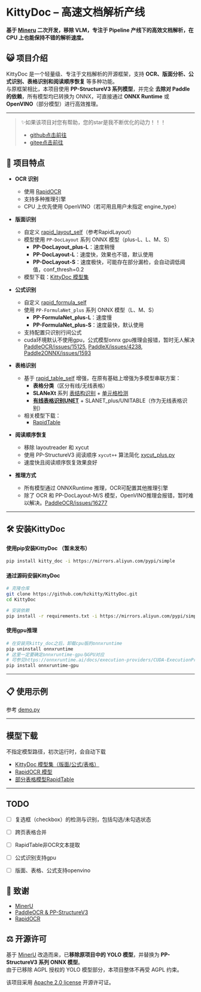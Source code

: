 # KittyDoc – 高速文档解析产线

**基于 [Mineru](https://github.com/opendatalab/MinerU) 二次开发，移除 VLM，专注于 Pipeline 产线下的高效文档解析，在 CPU 上也能保持不错的解析速度。**

## 😺 项目介绍

KittyDoc 是一个轻量级、专注于文档解析的开源框架，支持 **OCR、版面分析、公式识别、表格识别和阅读顺序恢复** 等多种功能。  
与原框架相比，本项目使用 **PP-StructureV3 系列模型**，并完全 **去除对 Paddle 的依赖**，所有模型均已转换为 ONNX，可直接通过 **ONNX Runtime** 或 **OpenVINO**（部分模型）进行高效推理。

---

> ✨如果该项目对您有帮助，您的star是我不断优化的动力！！！
>
> - [github点击前往](https://github.com/hzkitty/KittyDoc)
> - [gitee点击前往](https://gitee.com/hzkitty/KittyDoc)

## 👏 项目特点

- **OCR 识别**
  - 使用 [RapidOCR](https://github.com/RapidAI/RapidOCR)
  - 支持多种推理引擎
  - CPU 上优先使用 OpenVINO（若可用且用户未指定 engine_type）
  
- **版面识别**
  - 自定义 [rapid_layout_self](kitty_doc%2Fmodel%2Flayout%2Frapid_layout_self)（参考RapidLayout）
  - 模型使用 `PP-DocLayout` 系列 ONNX 模型（plus-L、L、M、S）
    - **PP-DocLayout_plus-L**：速度稍慢 
    - **PP-DocLayout-L**：速度快，效果也不错，默认使用  
    - **PP-DocLayout-S**：速度极快，可能存在部分漏检，会自动调低阈值，conf_thresh=0.2
  - 模型下载：[KittyDoc 模型集](https://www.modelscope.cn/models/hzkitty/KittyDoc)

- **公式识别**
  - 自定义 [rapid_formula_self](kitty_doc%2Fmodel%2Fformula%2Frapid_formula_self)
  - 使用 `PP-FormulaNet_plus` 系列 ONNX 模型（L、M、S）
    - **PP-FormulaNet_plus-L**：速度慢  
    - **PP-FormulaNet_plus-S**：速度最快，默认使用  
  - 支持配置只识别行间公式
  - cuda环境默认不使用gpu，公式模型onnx gpu推理会报错，暂时无人解决 [PaddleOCR/issues/15125](https://github.com/PaddlePaddle/PaddleOCR/issues/15125), [PaddleX/issues/4238](https://github.com/PaddlePaddle/PaddleX/issues/4238), [Paddle2ONNX/issues/1593](https://github.com/PaddlePaddle/Paddle2ONNX/issues/1593)

- **表格识别**
  - 基于 [rapid_table_self](kitty_doc%2Fmodel%2Ftable%2Frapid_table_self) 增强，在原有基础上增强为多模型串联方案：  
    - **表格分类**（区分有线/无线表格）
    - **SLANeXt** 系列 [表结构识别](https://www.paddleocr.ai/main/version3.x/module_usage/table_structure_recognition.html) + [单元格检测](https://www.paddleocr.ai/main/version3.x/module_usage/table_cells_detection.html)
    - **[有线表格识别UNET](https://github.com/RapidAI/TableStructureRec)** + SLANET_plus/UNITABLE（作为无线表格识别）
  - 相关模型下载：
    - [RapidTable](https://www.modelscope.cn/models/RapidAI/RapidTable)

- **阅读顺序恢复**
  - 移除 layoutreader 和 xycut
  - 使用 PP-StructureV3 阅读顺序 `xycut++` 算法简化 [xycut_plus.py](kitty_doc%2Fmodel%2Freading_order%2Fxycut_plus.py)
  - 速度快且阅读顺序恢复效果良好

- **推理方式**
  - 所有模型通过 ONNXRuntime 推理，OCR可配置其他推理引擎
  - 除了 OCR 和 PP-DocLayout-M/S 模型，OpenVINO推理会报错，暂时难以解决。[PaddleOCR/issues/16277](https://github.com/PaddlePaddle/PaddleOCR/issues/16277)
---

## 🛠️ 安装KittyDoc

#### 使用pip安装KittyDoc （暂未发布）
```bash
pip install kitty_doc -i https://mirrors.aliyun.com/pypi/simple
```

#### 通过源码安装KittyDoc
```bash
# 克隆仓库
git clone https://github.com/hzkitty/KittyDoc.git
cd KittyDoc

# 安装依赖
pip install -r requirements.txt -i https://mirrors.aliyun.com/pypi/simple
```
#### 使用gpu推理
```bash
# 在安装完kitty_doc之后，卸载cpu版的onnxruntime
pip uninstall onnxruntime
# 这里一定要确定onnxruntime-gpu与GPU对应
# 可参见https://onnxruntime.ai/docs/execution-providers/CUDA-ExecutionProvider.html#requirements
pip install onnxruntime-gpu
```

---

## 📋 使用示例

参考 [demo.py](demo%2Fdemo.py)

---

## 模型下载
不指定模型路径，初次运行时，会自动下载
- [KittyDoc 模型集（版面/公式/表格）](https://www.modelscope.cn/models/hzkitty/KittyDoc)  
- [RapidOCR 模型](https://www.modelscope.cn/models/RapidAI/RapidOCR)  
- [部分表格模型RapidTable](https://www.modelscope.cn/models/RapidAI/RapidTable) 

---

## TODO

- [ ] 复选框（checkbox）的检测与识别，包括勾选/未勾选状态
- [ ] 跨页表格合并
- [ ] RapidTable非OCR文本提取
- [ ] 公式识别支持gpu
- [ ] 版面、表格、公式支持openvino


## 🙏 致谢

- [MinerU](https://github.com/opendatalab/MinerU)
- [PaddleOCR & PP-StructureV3](https://github.com/PaddlePaddle/PaddleOCR)
- [RapidOCR](https://github.com/RapidAI/RapidOCR)

## ⚖️ 开源许可

基于 [MinerU](https://github.com/opendatalab/MinerU) 改造而来，已**移除原项目中的 YOLO 模型**，并替换为 **PP-StructureV3 系列 ONNX 模型**。  
由于已移除 AGPL 授权的 YOLO 模型部分，本项目整体不再受 AGPL 约束。

该项目采用 [Apache 2.0 license](LICENSE) 开源许可证。